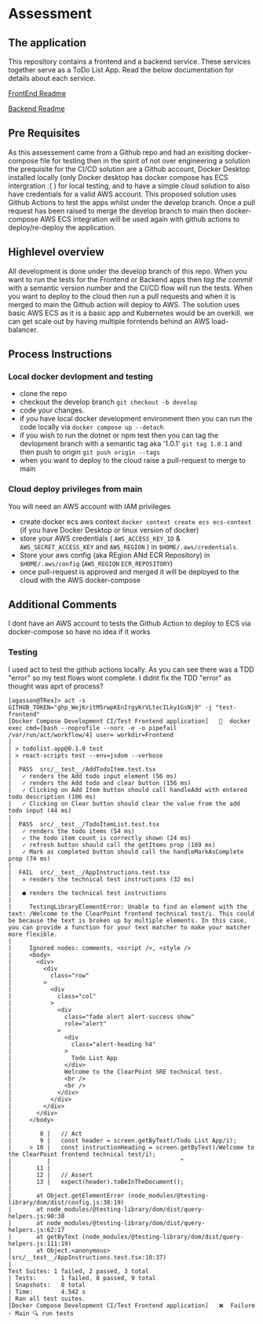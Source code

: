 # Assessment

## The application
This repository contains a frontend and a backend service. These services together serve as a ToDo List App.
Read the below documentation for details about each service.

[FrontEnd Readme](Frontend/README.md)

[Backend Readme](Backend/TodoList.Api/README.md)

## Pre Requisites
As this assessement came from a Github repo and had an exisiting docker-compose file for testing then in the spirit of not over engineering a solution the prequisite for the CI/CD solution are a Github account, Docker Desktop installed locally (only Docker desktop has docker compose has ECS intergration :( )  for local testing, and to have a simple cloud solution to also have credentials for a valid AWS account.
This proposed solution uses Github Actions to test the apps whilst under the develop branch. Once a pull request has been raised to merge the develop branch to main then docker-compose AWS ECS integration will be used again with github actions to deploy/re-deploy the application.

## Highlevel overview
All development is done under the develop branch of this repo. When you want to run the tests for the Frontend or Backend apps then _tag the commit_ with a semantic version number and the CI/CD flow will run the tests. When you want to deploy to the cloud then run a pull requests and when it is merged to main the Github action will deploy to AWS.
The solution uses basic AWS ECS as it is a basic app and Kubernetes would be an overkill.
we can get scale out by having multiple forntends behind an AWS load-balancer. 

## Process Instructions

### Local docker devlopment and testing
- clone the repo
- checkout the develop branch `git checkout -b develop` 
- code your changes.
- if you have local docker development environment then you can run the code locally via `docker compose up --detach`
- if you wish to run the dotnet or npm test then you can tag the devlopment branch with a semantic tag aka '1.0.1' `git tag 1.0.1` and then push to origin `git push origin --tags`
- when you want to deploy to the cloud raise a pull-request to merge to main

### Cloud deploy privileges from main
You will need an AWS account with IAM privileges 
- create docker ecs aws context `docker context create ecs ecs-context` (if you have Docker Desktop or linux version of docker)
- store your AWS credentials ( `AWS_ACCESS_KEY_ID` & `AWS_SECRET_ACCESS_KEY` and `AWS_REGION` ) in `$HOME/.aws/credentials`.
- Store your aws config (aka REgion ANd ECR Repository) in `$HOME/.aws/config` (`AWS_REGION` `ECR_REPOSITORY`)
- once pull-request is approved and merged it will be deployed to the cloud with the AWS docker-compose 

## Additional Comments
  I dont have an AWS account to tests the Github Action to deploy to ECS via docker-compose so have no idea if it works 

### Testing

I used act to test the github actions locally. As you can see there was a TDD "error" so my test flows wont complete. I didnt fix the TDD "error" as thought was aprt of process?

```
[agasson@TRex]> act -s GITHUB_TOKEN="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" -j "test-frontend"
[Docker Compose Development CI/Test Frontend application]   🐳  docker exec cmd=[bash --noprofile --norc -e -o pipefail /var/run/act/workflow/4] user= workdir=Frontend
| 
| > todolist.app@0.1.0 test
| > react-scripts test --env=jsdom --verbose
| 
|  PASS  src/__test__/AddTodoItem.test.tsx
|   ✓ renders the Add todo input element (56 ms)
|   ✓ renders the Add todo and clear button (156 ms)
|   ✓ Clicking on Add Item button should call handleAdd with entered todo description (106 ms)
|   ✓ Clicking on Clear button should clear the value from the add todo input (44 ms)
| 
|  PASS  src/__test__/TodoItemList.test.tsx
|   ✓ renders the todo items (54 ms)
|   ✓ the todo item count is correctly shown (24 ms)
|   ✓ refresh button should call the getItems prop (169 ms)
|   ✓ Mark as completed button should call the handleMarkAsComplete prop (74 ms)
| 
|  FAIL  src/__test__/AppInstructions.test.tsx
|   ✕ renders the technical test instructions (32 ms)
| 
|   ● renders the technical test instructions
| 
|     TestingLibraryElementError: Unable to find an element with the text: /Welcome to the ClearPoint frontend technical test/i. This could be because the text is broken up by multiple elements. In this case, you can provide a function for your text matcher to make your matcher more flexible.
| 
|     Ignored nodes: comments, <script />, <style />
|     <body>
|       <div>
|         <div
|           class="row"
|         >
|           <div
|             class="col"
|           >
|             <div
|               class="fade alert alert-success show"
|               role="alert"
|             >
|               <div
|                 class="alert-heading h4"
|               >
|                 Todo List App
|               </div>
|               Welcome to the ClearPoint SRE technical test.
|               <br />
|               <br />
|             </div>
|           </div>
|         </div>
|       </div>
|     </body>
| 
|        8 |   // Act
|        9 |   const header = screen.getByText(/Todo List App/i);
|     > 10 |   const instructionHeading = screen.getByText(/Welcome to the ClearPoint frontend technical test/i);
|          |                                     ^
|       11 |
|       12 |   // Assert
|       13 |   expect(header).toBeInTheDocument();
| 
|       at Object.getElementError (node_modules/@testing-library/dom/dist/config.js:38:19)
|       at node_modules/@testing-library/dom/dist/query-helpers.js:90:38
|       at node_modules/@testing-library/dom/dist/query-helpers.js:62:17
|       at getByText (node_modules/@testing-library/dom/dist/query-helpers.js:111:19)
|       at Object.<anonymous> (src/__test__/AppInstructions.test.tsx:10:37)
| 
Test Suites: 1 failed, 2 passed, 3 total
| Tests:       1 failed, 8 passed, 9 total
| Snapshots:   0 total
| Time:        4.542 s
| Ran all test suites.
[Docker Compose Development CI/Test Frontend application]   ❌  Failure - Main 🔍 run tests


```





